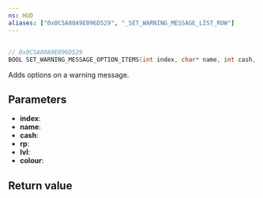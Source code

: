 ```yaml
---
ns: HUD
aliases: ["0x0C5A80A9E096D529", "_SET_WARNING_MESSAGE_LIST_ROW"]
---
```

## 

```c
// 0x0C5A80A9E096D529
BOOL SET_WARNING_MESSAGE_OPTION_ITEMS(int index, char* name, int cash, int rp, int lvl, int colour);
```

Adds options on a warning message.

## Parameters
* **index**: 
* **name**: 
* **cash**: 
* **rp**: 
* **lvl**: 
* **colour**: 

## Return value
